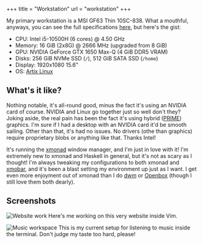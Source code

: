 +++
title = "Workstation"
url = "workstation"
+++

My primary workstation is a MSI GF63 Thin 10SC-838. What a mouthful, anyways, you can see the full specifications [here](https://storage-asset.msi.com/excelSku/us/nb/GF63%20Thin%2010SC-838.pdf), but here's the gist:

* CPU: Intel i5-10500H (6 cores) @ 4.50 GHz
* Memory: 16 GiB (2x8G) @ 2666 MHz (upgraded from 8 GiB)
* GPU: NVIDIA GeForce GTX 1650 Max-Q (4 GiB DDR5 VRAM)
* Disks: 256 GiB NVMe SSD (`/`), 512 GiB SATA SSD (`/home`)
* Display: 1920x1080 15.6"
* OS: [Artix Linux](https://artixlinux.org/)

## What's it like?

Nothing notable, it's all-round good, minus the fact it's using an NVIDIA card of course. NVIDIA and Linux go together just so well don't they? Joking aside, the real pain has been the fact it's using hybrid ([PRIME](https://wiki.archlinux.org/title/PRIME)) graphics. I'm sure if I had a desktop with an NVIDIA card it'd be smooth sailing. Other than that, it's had no issues. No drivers (othe than graphics) require proprietary blobs or anything like that. Thanks Intel!

It's running the [xmonad](https://xmonad.org/) window manager, and I'm just in love with it! I'm extremely new to xmonad and Haskell in general, but it's not as scary as I thought! I'm always tweaking my configurations to both xmonad and [xmobar](https://codeberg.org/xmobar/xmobar), and it's been a blast setting my environment up just as I want. I get even more enjoyment out of xmonad than I do [dwm](https://dwm.suckless.org/) or [Openbox](http://openbox.org/wiki/Main_Page) (though I still love them both dearly).

## Screenshots

![Website work](/workstation-website.png 'Website work')
Here's me working on this very website inside Vim.

![Music workspace](/workstation-music.png 'Music workspace')
This is my current setup for listening to music inside the terminal. Don't judge my taste too hard, please!
